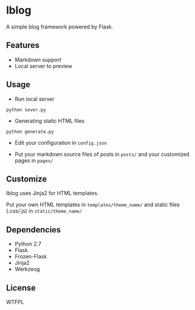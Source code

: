 # lblog

A simple blog framework powered by Flask.

## Features
- Markdown support
- Local server to preview

## Usage

- Run local server

```
python sever.py
```

- Generating static HTML files

```
python generate.py
```

- Edit your configuration in `config.json`

- Put your markdown source files of posts in `posts/` and your customized pages in `pages/`

## Customize

lblog uses Jinja2 for HTML templates.

Put your own HTML templates in `templates/theme_name/` and static files (*.css/*.js) in `static/theme_name/`


## Dependencies
- Python 2.7
- Flask
- Frozen-Flask
- Jinja2
- Werkzeug

## License

WTFPL

